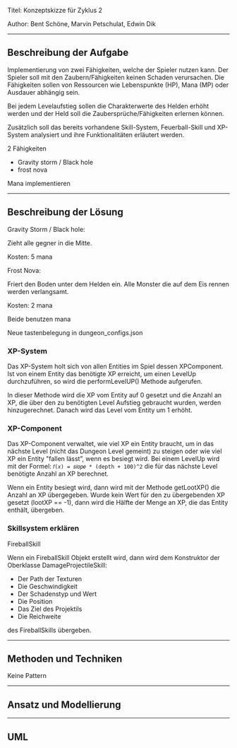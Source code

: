 Titel: Konzeptskizze für Zyklus 2

Author: Bent Schöne, Marvin Petschulat, Edwin Dik

---
## Beschreibung der Aufgabe
Implementierung von zwei Fähigkeiten, welche der Spieler nutzen kann. Der Spieler soll mit
den Zaubern/Fähigkeiten keinen Schaden verursachen. Die Fähigkeiten sollen von
Ressourcen wie Lebenspunkte (HP), Mana (MP) oder Ausdauer abhängig sein.


Bei jedem Levelaufstieg sollen die Charakterwerte des Helden erhöht werden und der Held
soll die Zaubersprüche/Fähigkeiten erlernen können.


Zusätzlich soll das bereits vorhandene Skill-System, Feuerball-Skill und XP-System
analysiert und ihre Funktionalitäten erläutert werden.


2 Fähigkeiten
- Gravity storm / Black hole
- frost nova

Mana implementieren

---

## Beschreibung der Lösung

Gravity Storm / Black hole:

Zieht alle gegner in die Mitte.

Kosten: 5 mana

Frost Nova:

Friert den Boden unter dem Helden ein. Alle Monster die auf dem Eis rennen werden verlangsamt.

Kosten: 2 mana

Beide benutzen mana

Neue tastenbelegung in dungeon_configs.json


### XP-System

Das XP-System holt sich von allen Entities im Spiel dessen XPComponent. Ist von einem
Entity das benötigte XP erreicht, um einen LevelUp durchzuführen, so wird die
performLevelUP() Methode aufgerufen.


In dieser Methode wird die XP vom Entity auf 0 gesetzt und die Anzahl an XP, die über den
zu benötigten Level Aufstieg gebraucht wurden, werden hinzugerechnet. Danach wird das
Level vom Entity um 1 erhöht.


### XP-Component

Das XP-Component verwaltet, wie viel XP ein Entity braucht, um in das nächste Level (nicht
das Dungeon Level gemeint) zu steigen oder wie viel XP ein Entity "fallen lässt”, wenn es
besiegt wird. Bei einem LevelUp wird mit der Formel:
`𝑓(𝑥) = 𝑠𝑙𝑜𝑝𝑒 * (depth + 100)^2` die für das nächste Level benötigte Anzahl an XP berechnet.


Wenn ein Entity besiegt wird, dann wird mit der Methode getLootXP() die Anzahl an XP
übergegeben. Wurde kein Wert für den zu übergebenden XP gesetzt (lootXP == -1), dann
wird die Hälfte der Menge an XP, die das Entity enthält, übergeben.

### Skillsystem erklären



FireballSkill


Wenn ein FireballSkill Objekt erstellt wird, dann wird dem Konstruktor der Oberklasse
DamageProjectileSkill:
- Der Path der Texturen
- Die Geschwindigkeit
- Der Schadenstyp und Wert
- Die Position
- Das Ziel des Projektils
- Die Reichweite

des FireballSkills übergeben.


---

## Methoden und Techniken

Keine Pattern

---

## Ansatz und Modellierung


---

## UML
